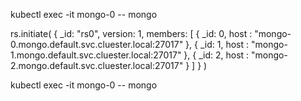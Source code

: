 

kubectl exec -it mongo-0 -- mongo

rs.initiate(
   {
      _id: "rs0",
      version: 1,
      members: [
         { _id: 0, host : "mongo-0.mongo.default.svc.cluester.local:27017" },
         { _id: 1, host : "mongo-1.mongo.default.svc.cluester.local:27017" },
         { _id: 2, host : "mongo-2.mongo.default.svc.cluester.local:27017" }
      ]
   }
)

kubectl exec -it mongo-0 -- mongo